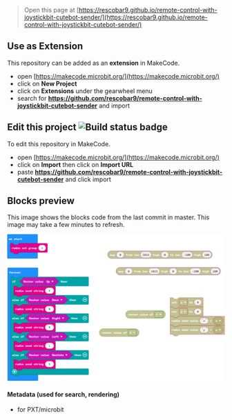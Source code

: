 
> Open this page at [https://rescobar9.github.io/remote-control-with-joystickbit-cutebot-sender/](https://rescobar9.github.io/remote-control-with-joystickbit-cutebot-sender/)

## Use as Extension

This repository can be added as an **extension** in MakeCode.

* open [https://makecode.microbit.org/](https://makecode.microbit.org/)
* click on **New Project**
* click on **Extensions** under the gearwheel menu
* search for **https://github.com/rescobar9/remote-control-with-joystickbit-cutebot-sender** and import

## Edit this project ![Build status badge](https://github.com/rescobar9/remote-control-with-joystickbit-cutebot-sender/workflows/MakeCode/badge.svg)

To edit this repository in MakeCode.

* open [https://makecode.microbit.org/](https://makecode.microbit.org/)
* click on **Import** then click on **Import URL**
* paste **https://github.com/rescobar9/remote-control-with-joystickbit-cutebot-sender** and click import

## Blocks preview

This image shows the blocks code from the last commit in master.
This image may take a few minutes to refresh.

![A rendered view of the blocks](https://github.com/rescobar9/remote-control-with-joystickbit-cutebot-sender/raw/master/.github/makecode/blocks.png)

#### Metadata (used for search, rendering)

* for PXT/microbit
<script src="https://makecode.com/gh-pages-embed.js"></script><script>makeCodeRender("{{ site.makecode.home_url }}", "{{ site.github.owner_name }}/{{ site.github.repository_name }}");</script>
